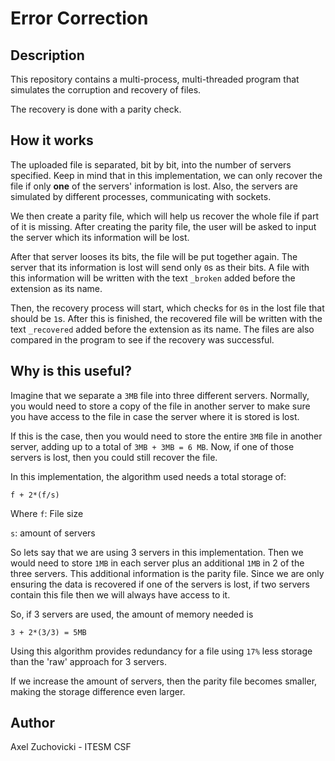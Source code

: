 # Error Correction

## Description

This repository contains a multi-process, multi-threaded program that simulates the corruption and recovery of files.

The recovery is done with a parity check. 

## How it works

The uploaded file is separated, bit by bit, into the number of servers specified. Keep in mind that in this implementation, 
we can only recover the file if only __one__ of the servers' information is lost.
Also, the servers are simulated by different processes, communicating with sockets.


We then create a parity file, which will help us recover the whole file if part of it is missing. After creating the parity file, 
the user will be asked to input the server which its information will be lost.

After that server looses its bits, the file will be put together again. The server that its information is lost will send 
only `0`s as their bits. A file with this information will be written with the text `_broken` added before the extension 
as its name.

Then, the recovery process will start, which checks for `0`s in the lost file that should be `1`s. After this is finished, 
the recovered file will be written with the text `_recovered` added before the extension as its name. The files are also 
compared in the program to see if the recovery was successful.



## Why is this useful?

Imagine that we separate a `3MB` file into three different servers. Normally, you would need to store a copy of the file in 
another server to make sure you have access to the file in case the server where it is stored is lost. 

If this is the case, then you would need to store the entire `3MB` file in another server, adding up to a total of 
`3MB + 3MB = 6 MB`. Now, if one of those servers is lost, then you could still recover the file.

In this implementation, the algorithm used needs a total storage of:

`f + 2*(f/s)`

Where `f`: File size

`s`: amount of servers

So lets say that we are using 3 servers in this implementation. Then we would need to store `1MB` in each server plus 
an additional `1MB` in 2 of the three servers. This additional information is the parity file. Since we are only ensuring 
the data is recovered if one of the servers is lost, if two servers contain this file then we will always have access to it.

So, if 3 servers are used, the amount of memory needed is 

`3 + 2*(3/3) = 5MB`

Using this algorithm provides redundancy for a file using `17%` less storage than the 'raw' approach for 3 servers.

If we increase the amount of servers, then the parity file becomes smaller, making the storage difference even larger.

## Author

Axel Zuchovicki - ITESM CSF